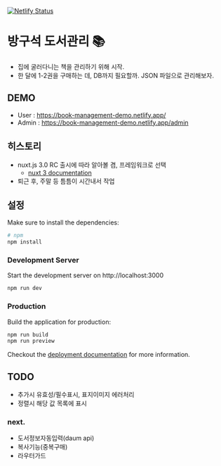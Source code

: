 [![Netlify Status](https://api.netlify.com/api/v1/badges/8b487474-1c9f-4335-a977-3fde0cbe4d85/deploy-status)](https://app.netlify.com/sites/book-management-demo/deploys)
# 방구석 도서관리 📚

- 집에 굴러다니는 책을 관리하기 위해 시작.
- 한 달에 1-2권을 구매하는 데, DB까지 필요할까. JSON 파일으로 관리해보자.

## DEMO
- User : https://book-management-demo.netlify.app/
- Admin : https://book-management-demo.netlify.app/admin

## 히스토리
- nuxt.js 3.0 RC 출시에 따라 알아볼 겸, 프레임워크로 선택
  - [nuxt 3 documentation](https://v3.nuxtjs.org) 
- 퇴근 후, 주말 등 틈틈이 시간내서 작업 

## 설정

Make sure to install the dependencies:

```bash
# npm
npm install
```

### Development Server

Start the development server on http://localhost:3000

```bash
npm run dev
```

### Production

Build the application for production:

```bash
npm run build
npm run preview
```

Checkout the [deployment documentation](https://v3.nuxtjs.org/docs/deployment) for more information.

## TODO
- 추가시 유효성/필수표시, 표지이미지 에러처리
- 정렬시 해당 값 목록에 표시

### next.
- 도서정보자동입력(daum  api)
- 복사기능(중복구매)
- 라우터가드
